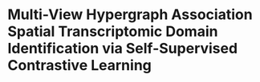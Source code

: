 # Multi-View Hypergraph Association Spatial Transcriptomic Domain Identification via Self-Supervised Contrastive Learning

